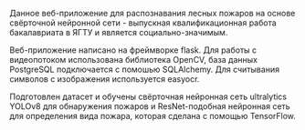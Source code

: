 Данное веб-приложение для распознавания лесных пожаров на основе свёрточной нейронной сети - выпускная квалификационная работа бакалавриата в ЯГТУ и является социально-значимым.

Веб-приложение написано на фреймворке flask. Для работы с видеопотоком использована библиотека OpenCV, база данных PostgreSQL подключается с помошью SQLAlchemy. Для считывания символов с изображения используется easyocr.

Подготовлен датасет и обучены свёрточная нейронная сеть ultralytics YOLOv8 для обнаружения пожаров и ResNet-подобная нейронная сеть для определения вида пожара, которая сделана с помощью TensorFlow.
